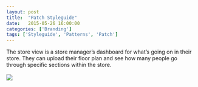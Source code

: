 ```yaml
---
layout: post
title:  "Patch Styleguide"
date:   2015-05-26 16:00:00
categories: ['Branding']
tags: ['Styleguide', 'Patterns', 'Patch']
---
```


<div class="text-block">
The store view is a store manager’s dashboard for what’s going on in their store. They can upload their floor plan and see how many people go through  specific sections within the store. <br /><br />
</div>

<div class="images">
	<img src="{{ base.url }}/images/Patch/styleguide.png" />
</div>

[jekyll-gh]: https://github.com/jekyll/jekyll
[jekyll]:    http://jekyllrb.com
